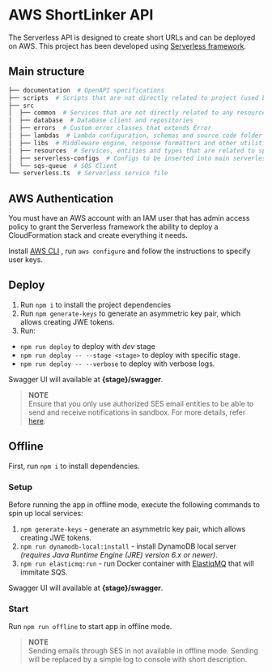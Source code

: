 # AWS ShortLinker API

The Serverless API is designed to create short URLs and can be deployed on AWS.
This project has been developed using [Serverless framework](https://www.serverless.com/).

## Main structure

```bash
├── documentation  # OpenAPI specifications
├── scripts  # Scripts that are not directly related to project (used by npm scripts)
├── src
│  ├── common  # Services that are not directly related to any resources (hashing, tokens, email)
│  ├── database  # Database client and repositories
│  ├── errors  # Custom error classes that extends Error
│  ├── lambdas  # Lambda configuration, schemas and source code folder
│  ├── libs  # Middleware engine, response formatters and other utilities used by lambdas
│  ├── resources  # Services, entities and types that are related to specific resources
│  ├── serverless-configs  # Configs to be inserted into main serverless service file.
│  └── sqs-queue  # SQS Client
└── serverless.ts  # Serverless service file
```

## AWS Authentication

You must have an AWS account with an IAM user that has admin access policy to grant the Serverless framework the ability to deploy a CloudFormation stack and create everything it needs.

Install [AWS CLI](https://aws.amazon.com/cli/) , run `aws configure` and follow the instructions to specify user keys.

## Deploy

1. Run `npm i` to install the project dependencies
2. Run `npm generate-keys` to generate an asymmetric key pair, which allows creating JWE tokens.
3. Run:

- `npm run deploy` to deploy with _dev_ stage
- `npm run deploy -- --stage <stage>` to deploy with specific stage.
- `npm run deploy -- --verbose` to deploy with verbose logs.

Swagger UI will available at **{stage}/swagger**.

> **NOTE**<br>
> Ensure that you only use authorized SES email entities to be able to send and receive notifications in sandbox. For more details, refer [here](https://docs.aws.amazon.com/ses/latest/dg/creating-identities.html).

## Offline

First, run `npm i` to install dependencies.

### Setup

Before running the app in offline mode, execute the following commands to spin up local services:

1. `npm generate-keys` - generate an asymmetric key pair, which allows creating JWE tokens.
2. `npm run dynamodb-local:install` - install DynamoDB local server _(requires Java Runtime Engine (JRE) version 6.x or newer)_.
3. `npm run elasticmq:run` - run Docker container with [ElastiqMQ](https://github.com/softwaremill/elasticmq) that will immitate SQS.

Swagger UI will available at **{stage}/swagger**.

### Start

Run `npm run offline` to start app in offline mode.

> **NOTE**<br>
> Sending emails through SES in not available in offline mode. Sending will be replaced by a simple log to console with short description.
